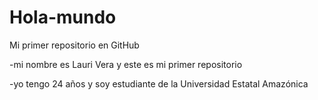 # Hola-mundo
Mi primer repositorio en GitHub

-mi nombre es Lauri Vera y este es mi primer repositorio 

-yo tengo 24 años y soy estudiante de la Universidad Estatal Amazónica




